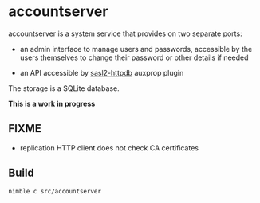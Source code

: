 accountserver
=============

accountserver is a system service that provides on two separate ports:

- an admin interface to manage users and passwords, accessible by the users
  themselves to change their password or other details if needed

- an API accessible by [sasl2-httpdb] auxprop plugin

The storage is a SQLite database.

**This is a work in progress**

FIXME
-----

- replication HTTP client does not check CA certificates

Build
-----

    nimble c src/accountserver

[sasl2-httpdb]: https://github.com/mildred/sasl2-httpdb
